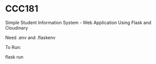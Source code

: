 # CCC181
Simple Student Information System - Web Application Using Flask and Cloudinary

Need .env and .flaskenv

To Run:

flask run
